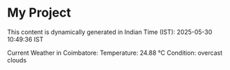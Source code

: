 # My Project

This content is dynamically generated in Indian Time (IST): 2025-05-30 10:49:36 IST


Current Weather in Coimbatore:
Temperature: 24.88 °C
Condition: overcast clouds
